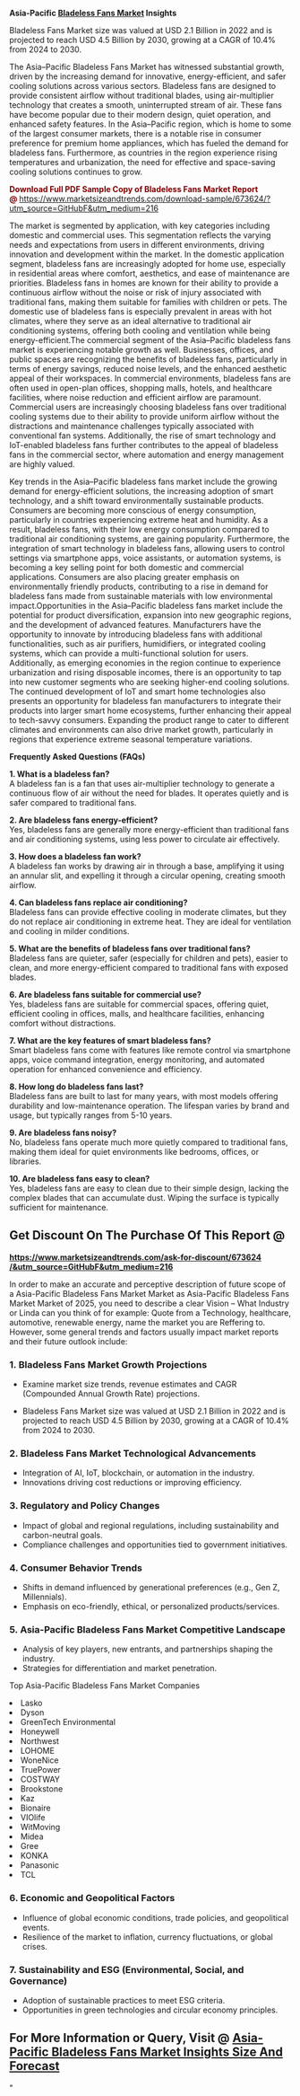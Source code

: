 <p><strong>Asia-Pacific&nbsp;<a href=""https://www.marketsizeandtrends.com/download-sample/673624/&amp;utm_source=GitHubF&amp;utm_medium=216"">Bladeless Fans Market</a> Insights</strong></p><p>Bladeless Fans Market size was valued at USD 2.1 Billion in 2022 and is projected to reach USD 4.5 Billion by 2030, growing at a CAGR of 10.4% from 2024 to 2030.</p><p><p>The Asia–Pacific Bladeless Fans Market has witnessed substantial growth, driven by the increasing demand for innovative, energy-efficient, and safer cooling solutions across various sectors. Bladeless fans are designed to provide consistent airflow without traditional blades, using air-multiplier technology that creates a smooth, uninterrupted stream of air. These fans have become popular due to their modern design, quiet operation, and enhanced safety features. In the Asia–Pacific region, which is home to some of the largest consumer markets, there is a notable rise in consumer preference for premium home appliances, which has fueled the demand for bladeless fans. Furthermore, as countries in the region experience rising temperatures and urbanization, the need for effective and space-saving cooling solutions continues to grow.<p><strong><span style="color: #800000;">Download Full PDF Sample Copy of Bladeless Fans Market Report @</span>&nbsp;</strong><a href="https://www.marketsizeandtrends.com/download-sample/673624/?utm_source=GitHubF&amp;utm_medium=216" target="_blank">https://www.marketsizeandtrends.com/download-sample/673624/?utm_source=GitHubF&amp;utm_medium=216</a></p>The market is segmented by application, with key categories including domestic and commercial uses. This segmentation reflects the varying needs and expectations from users in different environments, driving innovation and development within the market. In the domestic application segment, bladeless fans are increasingly adopted for home use, especially in residential areas where comfort, aesthetics, and ease of maintenance are priorities. Bladeless fans in homes are known for their ability to provide a continuous airflow without the noise or risk of injury associated with traditional fans, making them suitable for families with children or pets. The domestic use of bladeless fans is especially prevalent in areas with hot climates, where they serve as an ideal alternative to traditional air conditioning systems, offering both cooling and ventilation while being energy-efficient.The commercial segment of the Asia–Pacific bladeless fans market is experiencing notable growth as well. Businesses, offices, and public spaces are recognizing the benefits of bladeless fans, particularly in terms of energy savings, reduced noise levels, and the enhanced aesthetic appeal of their workspaces. In commercial environments, bladeless fans are often used in open-plan offices, shopping malls, hotels, and healthcare facilities, where noise reduction and efficient airflow are paramount. Commercial users are increasingly choosing bladeless fans over traditional cooling systems due to their ability to provide uniform airflow without the distractions and maintenance challenges typically associated with conventional fan systems. Additionally, the rise of smart technology and IoT-enabled bladeless fans further contributes to the appeal of bladeless fans in the commercial sector, where automation and energy management are highly valued.<p>Key trends in the Asia–Pacific bladeless fans market include the growing demand for energy-efficient solutions, the increasing adoption of smart technology, and a shift toward environmentally sustainable products. Consumers are becoming more conscious of energy consumption, particularly in countries experiencing extreme heat and humidity. As a result, bladeless fans, with their low energy consumption compared to traditional air conditioning systems, are gaining popularity. Furthermore, the integration of smart technology in bladeless fans, allowing users to control settings via smartphone apps, voice assistants, or automation systems, is becoming a key selling point for both domestic and commercial applications. Consumers are also placing greater emphasis on environmentally friendly products, contributing to a rise in demand for bladeless fans made from sustainable materials with low environmental impact.Opportunities in the Asia–Pacific bladeless fans market include the potential for product diversification, expansion into new geographic regions, and the development of advanced features. Manufacturers have the opportunity to innovate by introducing bladeless fans with additional functionalities, such as air purifiers, humidifiers, or integrated cooling systems, which can provide a multi-functional solution for users. Additionally, as emerging economies in the region continue to experience urbanization and rising disposable incomes, there is an opportunity to tap into new customer segments who are seeking higher-end cooling solutions. The continued development of IoT and smart home technologies also presents an opportunity for bladeless fan manufacturers to integrate their products into larger smart home ecosystems, further enhancing their appeal to tech-savvy consumers. Expanding the product range to cater to different climates and environments can also drive market growth, particularly in regions that experience extreme seasonal temperature variations.<p><b>Frequently Asked Questions (FAQs)</b></p><p><b>1. What is a bladeless fan?</b><br> A bladeless fan is a fan that uses air-multiplier technology to generate a continuous flow of air without the need for blades. It operates quietly and is safer compared to traditional fans.</p><p><b>2. Are bladeless fans energy-efficient?</b><br> Yes, bladeless fans are generally more energy-efficient than traditional fans and air conditioning systems, using less power to circulate air effectively.</p><p><b>3. How does a bladeless fan work?</b><br> A bladeless fan works by drawing air in through a base, amplifying it using an annular slit, and expelling it through a circular opening, creating smooth airflow.</p><p><b>4. Can bladeless fans replace air conditioning?</b><br> Bladeless fans can provide effective cooling in moderate climates, but they do not replace air conditioning in extreme heat. They are ideal for ventilation and cooling in milder conditions.</p><p><b>5. What are the benefits of bladeless fans over traditional fans?</b><br> Bladeless fans are quieter, safer (especially for children and pets), easier to clean, and more energy-efficient compared to traditional fans with exposed blades.</p><p><b>6. Are bladeless fans suitable for commercial use?</b><br> Yes, bladeless fans are suitable for commercial spaces, offering quiet, efficient cooling in offices, malls, and healthcare facilities, enhancing comfort without distractions.</p><p><b>7. What are the key features of smart bladeless fans?</b><br> Smart bladeless fans come with features like remote control via smartphone apps, voice command integration, energy monitoring, and automated operation for enhanced convenience and efficiency.</p><p><b>8. How long do bladeless fans last?</b><br> Bladeless fans are built to last for many years, with most models offering durability and low-maintenance operation. The lifespan varies by brand and usage, but typically ranges from 5-10 years.</p><p><b>9. Are bladeless fans noisy?</b><br> No, bladeless fans operate much more quietly compared to traditional fans, making them ideal for quiet environments like bedrooms, offices, or libraries.</p><p><b>10. Are bladeless fans easy to clean?</b><br> Yes, bladeless fans are easy to clean due to their simple design, lacking the complex blades that can accumulate dust. Wiping the surface is typically sufficient for maintenance.</p></p><h2><strong>Get Discount On The Purchase Of This Report @&nbsp;</strong></h2><p><strong><a href=""https://www.marketsizeandtrends.com/ask-for-discount/673624/&amp;utm_source=GitHubF&amp;utm_medium=216"" target=""_blank"">https://www.marketsizeandtrends.com/ask-for-discount/673624<br />/&amp;utm_source=GitHubF&amp;utm_medium=216</a></strong></p><p>In order to make an accurate and perceptive description of future scope of a Asia-Pacific&nbsp;Bladeless Fans Market Market as Asia-Pacific&nbsp;Bladeless Fans Market Market of 2025, you need to describe a clear Vision &ndash; What Industry or Linda can you think of for example: Quote from a Technology, healthcare, automotive, renewable energy, name the market you are Reffering to. However, some general trends and factors usually impact market reports and their future outlook include:</p><h3>1.&nbsp;<strong>Bladeless Fans Market Growth Projections</strong></h3><ul><li>Examine market size trends, revenue estimates and CAGR (Compounded Annual Growth Rate) projections.</li><li><p>Bladeless Fans Market size was valued at USD 2.1 Billion in 2022 and is projected to reach USD 4.5 Billion by 2030, growing at a CAGR of 10.4% from 2024 to 2030.</p></li></ul><h3>2.&nbsp;<strong>Bladeless Fans Market Technological Advancements</strong></h3><ul><li>Integration of AI, IoT, blockchain, or automation in the industry.</li><li>Innovations driving cost reductions or improving efficiency.</li></ul><h3>3.&nbsp;<strong>Regulatory and Policy Changes</strong></h3><ul><li>Impact of global and regional regulations, including sustainability and carbon-neutral goals.</li><li>Compliance challenges and opportunities tied to government initiatives.</li></ul><h3>4.&nbsp;<strong>Consumer Behavior Trends</strong></h3><ul><li>Shifts in demand influenced by generational preferences (e.g., Gen Z, Millennials).</li><li>Emphasis on eco-friendly, ethical, or personalized products/services.</li></ul><h3>5.&nbsp;<strong>Asia-Pacific Bladeless Fans Market Competitive Landscape</strong></h3><ul><li>Analysis of key players, new entrants, and partnerships shaping the industry.</li><li>Strategies for differentiation and market penetration.</li></ul><p data-pm-slice=""1 1 []"">Top Asia-Pacific Bladeless Fans Market Companies</p><div data-test-id=""""><p><li>Lasko</li><li> Dyson</li><li> GreenTech Environmental</li><li> Honeywell</li><li> Northwest</li><li> LOHOME</li><li> WoneNice</li><li> TruePower</li><li> COSTWAY</li><li> Brookstone</li><li> Kaz</li><li> Bionaire</li><li> VIOlife</li><li> WitMoving</li><li> Midea</li><li> Gree</li><li> KONKA</li><li> Panasonic</li><li> TCL</li></p></div><h3>6.&nbsp;<strong>Economic and Geopolitical Factors</strong></h3><ul><li>Influence of global economic conditions, trade policies, and geopolitical events.</li><li>Resilience of the market to inflation, currency fluctuations, or global crises.</li></ul><h3>7.&nbsp;<strong>Sustainability and ESG (Environmental, Social, and Governance)</strong></h3><ul><li>Adoption of sustainable practices to meet ESG criteria.</li><li>Opportunities in green technologies and circular economy principles.</li></ul><h2><strong>For More Information or Query, Visit @&nbsp;</strong><a href=""https://www.verifiedmarketreports.com/product/bladeless-fans-market/"" target=""_blank"">Asia-Pacific Bladeless Fans Market Insights Size And Forecast</a></h2>"
